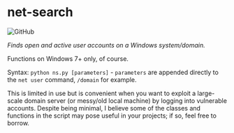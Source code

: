 # net-search

![GitHub](https://img.shields.io/github/license/jibstack64/net-search)

*Finds open and active user accounts on a Windows system/domain.*

Functions on Windows 7+ only, of course.

Syntax: `python ns.py [parameters]` - `parameters` are appended directly to the `net user` command, `/domain` for example.

This is limited in use but is convenient when you want to exploit a large-scale domain server (or messy/old local machine) by logging into vulnerable accounts. Despite being minimal, I believe some of the classes and functions in the script may pose useful in your projects; if so, feel free to borrow.